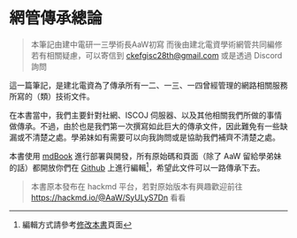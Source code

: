 # 網管傳承總論

> 本筆記由建中電研一三學術長AaW初寫 而後由建北電資學術網管共同編修<br>
> 若有相關疑慮，可以寄信到 [ckefgisc28th@gmail.com](ckefgisc28th@gmail.com) 或是透過 Discord 詢問

這一篇筆記，是建北電資為了傳承所有一二、一三、一四曾經管理的網路相關服務所寫的（類）技術文件。

在本書當中，我們主要針對社網、ISCOJ 伺服器、以及其他相關我們所做的事情做傳承。不過，由於也是我們第一次撰寫如此巨大的傳承文件，因此難免有一些缺漏或不清楚之處。學弟妹如有需要可以向我詢問或是協助我們補齊不清楚之處。

本書使用 [mdBook](https://rust-lang.github.io/mdBook/) 進行部署與開發，所有原始碼和頁面（除了 AaW 留給學弟妹的話）都開放你們在 [Github](https://github.com/CKEFGISC/server-book) 上進行編輯[^note]，希望此文件可以一路傳承下去。

> 本書原本發布在 hackmd 平台，若對原始版本有興趣歡迎前往 <https://hackmd.io/@AaW/SyULyS7Dn> 看看

[^note]: 編輯方式請參考[修改本書](./misc/contribution.md)頁面
